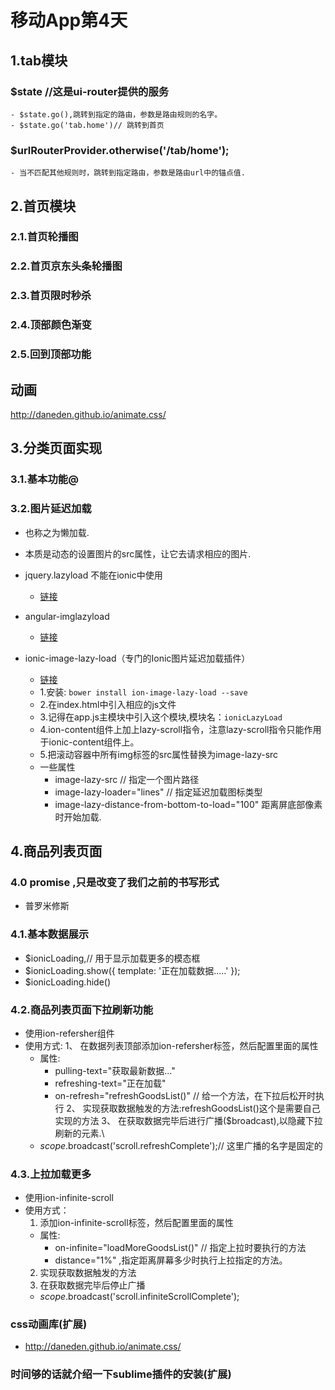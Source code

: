 # 移动App第4天

## 1.tab模块
  ### $state  //这是ui-router提供的服务
    - $state.go(),跳转到指定的路由，参数是路由规则的名字。
    - $state.go('tab.home')// 跳转到首页
  ### $urlRouterProvider.otherwise('/tab/home');
    - 当不匹配其他规则时，跳转到指定路由，参数是路由url中的锚点值.

## 2.首页模块

### 2.1.首页轮播图
### 2.2.首页京东头条轮播图
### 2.3.首页限时秒杀
### 2.4.顶部颜色渐变
### 2.5.回到顶部功能

## 动画
http://daneden.github.io/animate.css/

## 3.分类页面实现
### 3.1.基本功能@
### 3.2.图片延迟加载
  - 也称之为懒加载.
  - 本质是动态的设置图片的src属性，让它去请求相应的图片.

  - jquery.lazyload 不能在ionic中使用
    + [链接](http://www.cnblogs.com/yzg1/p/5051554.html)
  - angular-imglazyload
    + [链接](https://www.npmjs.com/package/angular-imglazyload)

  - ionic-image-lazy-load（专门的Ionic图片延迟加载插件）
    + [链接](https://github.com/paveisistemas/ionic-image-lazy-load)
    + 1.安装: `bower install ion-image-lazy-load --save`
    + 2.在index.html中引入相应的js文件
    + 3.记得在app.js主模块中引入这个模块,模块名：`ionicLazyLoad`
    + 4.ion-content组件上加上lazy-scroll指令，注意lazy-scroll指令只能作用于ionic-content组件上。
    + 5.把滚动容器中所有img标签的src属性替换为image-lazy-src
    + 一些属性
      * image-lazy-src  // 指定一个图片路径
      * image-lazy-loader="lines" // 指定延迟加载图标类型
      * image-lazy-distance-from-bottom-to-load="100" 距离屏底部像素时开始加载.


## 4.商品列表页面
### 4.0 promise ,只是改变了我们之前的书写形式
  - 普罗米修斯

### 4.1.基本数据展示
  - $ionicLoading,// 用于显示加载更多的模态框
  - $ionicLoading.show({
        template: '正在加载数据.....'
      });
  - $ionicLoading.hide()

### 4.2.商品列表页面下拉刷新功能
  - 使用ion-refersher组件
  - 使用方式:
    1、  在数据列表顶部添加ion-refersher标签，然后配置里面的属性
      + 属性:
        * pulling-text="获取最新数据..."
        * refreshing-text="正在加载"
        * on-refresh="refreshGoodsList()" // 给一个方法，在下拉后松开时执行
    2、  实现获取数据触发的方法:refreshGoodsList()这个是需要自己实现的方法
    3、  在获取数据完毕后进行广播($broadcast),以隐藏下拉刷新的元素.\
      * $scope.$broadcast('scroll.refreshComplete');// 这里广播的名字是固定的


### 4.3.上拉加载更多
  - 使用ion-infinite-scroll 
  - 使用方式：
    1. 添加ion-infinite-scroll标签，然后配置里面的属性
      + 属性:
        * on-infinite="loadMoreGoodsList()" // 指定上拉时要执行的方法
        * distance="1%" ,指定距离屏幕多少时执行上拉指定的方法。
    2. 实现获取数据触发的方法
    3. 在获取数据完毕后停止广播
      - $scope.$broadcast('scroll.infiniteScrollComplete');

### css动画库(扩展)
  - http://daneden.github.io/animate.css/

### 时间够的话就介绍一下sublime插件的安装(扩展)
